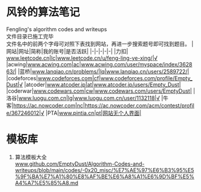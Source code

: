 # 风铃的算法笔记
 Fengling's algorithm codes and writeups\
 文件目录已施工完毕\
 文件名中的前两个字母可对照下表找到网站，再进一步搜索题号即可找到题目。
|网站|网址|简称|我的账号|是否活跃|
|-|-|-|-|-|
|力扣| www.leetcode.cn|lc|www.leetcode.cn/u/feng-ling-ye-xing/|√
|acwing|www.acwing.com|ac|www.acwing.com/user/myspace/index/362863/|
|蓝桥|www.lanqiao.cn/problems/|lq|www.lanqiao.cn/users/2589722/|
|codeforces|www.codeforces.com|cf|www.codeforces.com/profile/Empty_Dust|√
|atcoder|www.atcoder.jp|at|www.atcoder.jp/users/Empty_Dust|
|coderwar|www.codewars.com|cw|www.codewars.com/users/EmptyDust|
|洛谷|www.luogu.com.cn|lg|www.luogu.com.cn/user/1132118|√
|牛客|https://ac.nowcoder.com|nc|https://ac.nowcoder.com/acm/contest/profile/367246012|√
|PTA|www.pintia.cn|pt|网站无个人界面|

# 模板库
1. 算法模板大全\
www.github.com/EmptyDust/Algorithm-Codes-and-writeups/blob/main/codes/-0x20_misc/%E7%AE%97%E6%B3%95%E5%9F%BA%E7%A1%80%E8%AF%BE%E6%A8%A1%E6%9D%BF%E5%A4%A7%E5%85%A8.md
